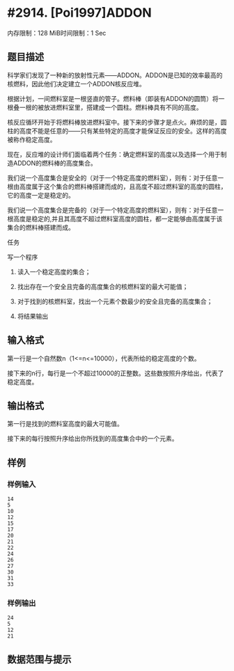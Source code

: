 # #2914. [Poi1997]ADDON

内存限制：128 MiB时间限制：1 Sec

## 题目描述

   科学家们发现了一种新的放射性元素&mdash;&mdash;ADDON。ADDON是已知的效率最高的核燃料，因此他们决定建立一个ADDON核反应堆。

根据计划，一间燃料室是一根竖直的管子。燃料棒（即装有ADDON的圆筒）将一根叠一根的被放进燃料室里，搭建成一个圆柱。燃料棒具有不同的高度。

核反应循环开始于将燃料棒放进燃料室中。接下来的步骤才是点火。麻烦的是，圆柱的高度不能是任意的&mdash;&mdash;只有某些特定的高度才能保证反应的安全。这样的高度被称作稳定高度。

现在，反应堆的设计师们面临着两个任务：确定燃料室的高度以及选择一个用于制造ADDON的燃料棒的高度集合。

我们说一个高度集合是安全的（对于一个特定高度的燃料室），则有：对于任意一根由高度属于这个集合的燃料棒搭建而成的，且高度不超过燃料室的高度的圆柱，它的高度一定是稳定的。

我们说一个高度集合是完备的（对于一个特定高度的燃料室），则有：对于任意一根高度是稳定的,并且其高度不超过燃料室高度的圆柱，都一定能够由高度属于该集合的燃料棒搭建而成。

任务

写一个程序

1. 读入一个稳定高度的集合；

2. 找出存在一个安全且完备的高度集合的核燃料室的最大可能值；

3. 对于找到的核燃料室，找出一个元素个数最少的安全且完备的高度集合；

4. 将结果输出

## 输入格式

第一行是一个自然数n（1<=n<=10000），代表所给的稳定高度的个数。

接下来的n行，每行是一个不超过10000的正整数。这些数按照升序给出，代表了稳定高度。

## 输出格式

第一行是找到的燃料室高度的最大可能值。

接下来的每行按照升序给出你所找到的高度集合中的一个元素。

## 样例

### 样例输入

    
    14
    5
    10
    12
    15
    17
    20
    21
    22
    24
    26
    27
    30
    31
    33
    
    

### 样例输出

    
    24
    5
    12
    21
    
    

## 数据范围与提示
